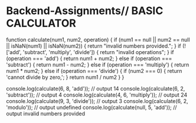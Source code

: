 # Backend-Assignments// BASIC CALCULATOR
function calculate(num1, num2, operation) {
    if (num1 == null ||  num2 == null || isNaN(num1) || isNaN(num2)) {
        return "invalid numbers provided.";
    }
    if (! ['add', 'subtract', 'multiply', 'divide']) {
        return "invalid operations";
    }
    if (operation === 'add') {
        return num1 + num2;
    } else if (operation === 'subtract') {
        return num1 - num2;
    } else if (operation === 'multiply') {
        return num1 * num2;
    } else if (operation === 'divide') {
        if (num2 === 0) {
            return 'cannot divide by zero,';
        }
        return num1 / num2
    }
}

console.log(calculate(6, 8, 'add')); // output 14
console.log(calculate(6, 2, 'subtract')); // output 4
console.log(calculate(4, 6, 'multiply')); // output 24
console.log(calculate(9, 3, 'divide')); // output 3
console.log(calculate(6, 2, 'modulo')); // output undefined
console.log(calculate(null, 5, 'add')); // output invalid numbers provided
